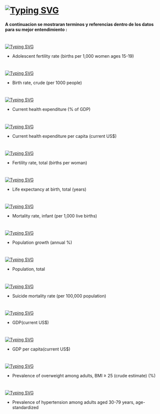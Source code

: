 #
# [![Typing SVG](https://readme-typing-svg.demolab.com?font=Cinzel&size=35&pause=50000&color=6C29F7&width=500&lines=D+i+c+c+i+o+n+a+r+i+o)](https://git.io/typing-svg)


#### A continuacion se mostraran  terminos  y referencias dentro de los datos para su mejor entendimiento :
# 

[![Typing SVG](https://readme-typing-svg.demolab.com?font=Rye&pause=100000&color=F7F7F7&width=455&lines=SP.ADO.TFRT)](https://git.io/typing-svg)
- Adolescent fertility rate (births per 1,000 women ages 15-19)
#
[![Typing SVG](https://readme-typing-svg.demolab.com?font=Rye&pause=100000&color=F7F7F7&width=455&lines=SP.DYN.CBRT.IN)](https://git.io/typing-svg)
- Birth rate, crude (per 1000 people)
#
[![Typing SVG](https://readme-typing-svg.demolab.com?font=Rye&pause=100000&color=F7F7F7&width=455&lines=SH.XPD.CHEX.GD.ZS)](https://git.io/typing-svg)
- Current health expenditure (% of GDP)
#
[![Typing SVG](https://readme-typing-svg.demolab.com?font=Rye&pause=100000&color=F7F7F7&width=455&lines=SH.XPD.CHEX.PC.CD)](https://git.io/typing-svg)
- Current health expenditure per capita (current US$)

#
[![Typing SVG](https://readme-typing-svg.demolab.com?font=Rye&pause=100000&color=F7F7F7&width=455&lines=SP.DYN.TFRT.IN)](https://git.io/typing-svg)
- Fertility rate, total (births per woman)
#
[![Typing SVG](https://readme-typing-svg.demolab.com?font=Rye&pause=100000&color=F7F7F7&width=455&lines=SP.DYN.LE00.IN)](https://git.io/typing-svg)
- Life expectancy at birth, total (years)
#
[![Typing SVG](https://readme-typing-svg.demolab.com?font=Rye&pause=100000&color=F7F7F7&width=455&lines=SP.DYN.IMRT.IN)](https://git.io/typing-svg)
- Mortality rate, infant (per 1,000 live births)
#
[![Typing SVG](https://readme-typing-svg.demolab.com?font=Rye&pause=100000&color=F7F7F7&width=455&lines=SP.POP.GROW)](https://git.io/typing-svg)
- Population growth (annual %)
#
[![Typing SVG](https://readme-typing-svg.demolab.com?font=Rye&pause=100000&color=F7F7F7&width=455&lines=SP.POP.TOTL)](https://git.io/typing-svg)
- Population, total
#
[![Typing SVG](https://readme-typing-svg.demolab.com?font=Rye&pause=100000&color=F7F7F7&width=455&lines=SH.STA.SUIC.P5)](https://git.io/typing-svg)
- Suicide mortality rate (per 100,000 population)
#
[![Typing SVG](https://readme-typing-svg.demolab.com?font=Rye&pause=100000&color=F7F7F7&width=455&lines=NY.GDP.MKTP.CD)](https://git.io/typing-svg)
- GDP(current US$)
#
[![Typing SVG](https://readme-typing-svg.demolab.com?font=Rye&pause=100000&color=F7F7F7&width=455&lines=NY.GDP.PCAP.CD)](https://git.io/typing-svg)
- GDP per capita(current US$)
#
[![Typing SVG](https://readme-typing-svg.demolab.com?font=Rye&pause=100000&color=F7F7F7&width=455&lines=NCD_BMI_25A)](https://git.io/typing-svg)
- Prevalence of overweight among adults, BMI &GreaterEqual; 25 (crude estimate) (%)
#
[![Typing SVG](https://readme-typing-svg.demolab.com?font=Rye&pause=100000&color=F7F7F7&width=455&lines=NCD_HYP_PREVALENCE_A)](https://git.io/typing-svg)
- Prevalence of hypertension among adults aged 30-79 years, age-standardized
#
